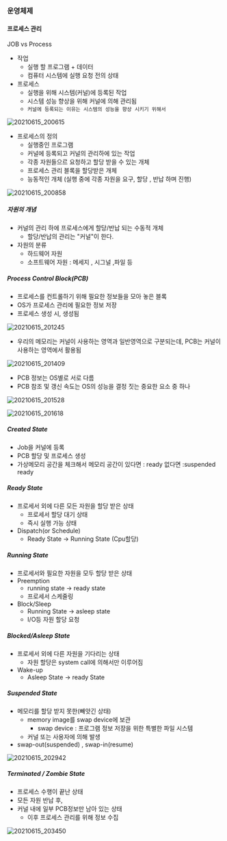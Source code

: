 ### 운영체제



#### 프로세스 관리



JOB vs Process

- 작업
  - 실행 할 프로그램 + 데이터
  - 컴퓨터 시스템에 실행 요청 전의 상태
- 프로세스
  - 실행을 위해 시스템(커널)에 등록된 작업 
  - 시스템 성능 향상을 위해 커널에 의해 관리됨
  - `커널에 등록되는 이유는 시스템의 성능을 향상 시키기 위해서`

![20210615_200615](20210615_200615.png)



- 프로세스의 정의
  - 실행중인 프로그램
  - 커널에 등록되고 커널의 관리하에 있는 작업
  - 각종 자원들으르 요청하고 할당 받을 수 있는 개체
  - 프로세스 관리 블록을 할당받은 개체
  - 능동적인 개체 (실행 중에 각종 자원을 요구, 할당 , 반납 하며 진행)



![20210615_200858](20210615_200858.png)



##### 자원의 개념

- 커널의 관리 하에 프로세스에게 할당/반납 되는 수동적 개체
  - 할당/반납의 관리는 "커널"이 한다.
- 자원의 분류
  - 하드웨어 자원
  - 소프트웨어 자원 : 메세지 , 시그널 ,파일 등



##### Process Control Block(PCB)

- 프로세스를 컨트롤하기 위해 필요한 정보들을 모아 놓은 블록
- OS가 프로세스 관리에 필요한 정보 저장
- 프로세스 생성 시, 생성됨

![20210615_201245](20210615_201245.png)

- 우리의 메모리는 커널이 사용하는 영역과 일반영역으로 구분되는데, PCB는 커널이 사용하는 영역에서 활용됨

![20210615_201409](20210615_201409.png)

- PCB 정보는 OS별로 서로 다름
- PCB 참조 및 갱신 속도는 OS의 성능을 결정 짓는 중요한 요소 중 하나

![20210615_201528](20210615_201528.png)

![20210615_201618](20210615_201618.png)



##### Created State

- Job을 커널에 등록
- PCB 할당 및 프로세스 생성
- 가상메모리 공간을 체크해서 메모리 공간이 있다면 : ready  없다면 :suspended ready



##### Ready State

- 프로세서 외에 다른 모든 자원을 할당 받은 상태 
  - 프로세서 할당 대기 상태
  - 즉시 실행 가능 상태
- Dispatch(or Schedule)
  - Ready State -> Running State (Cpu할당)



##### Running State

- 프로세서와 필요한 자원을 모두 할당 받은 상태
- Preemption
  - running state -> ready state
  - 프로세서 스케줄링
- Block/Sleep
  - Running State -> asleep state
  - I/O등 자원 할당 요청



##### Blocked/Asleep State

- 프로세서 외에 다른 자원을 기다리는 상태
  - 자원 할당은 system call에 의해서만 이루어짐
- Wake-up
  - Asleep State -> ready State



##### Suspended State

- 메모리를 할당 받지 못한(빼앗긴 상태)
  - memory image를 swap device에 보관
    - swap device : 프로그램 정보 저장을 위한 특별한 파일 시스템
  - 커널 또는 사용자에 의해 발생
- swap-out(suspended) , swap-in(resume)

![20210615_202942](20210615_202942.png)



##### Terminated / Zombie State

- 프로세스 수행이 끝난 상태
- 모든 자원 반납 후,
- 커널 내에 일부 PCB정보만 남아 있는 상태
  - 이후 프로세스 관리를 위해 정보 수집

![20210615_203450](20210615_203450.png)

